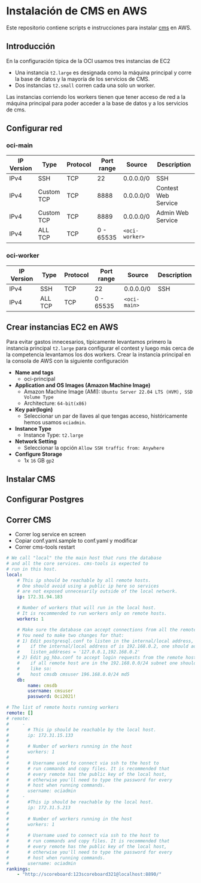 
# Instalación de CMS en AWS

Este repositorio contiene scripts e instrucciones para instalar [cms](https://github.com/cms-dev/cms) en AWS.

## Introducción

En la configuración típica de la OCI usamos tres instancias de EC2

* Una instancia `t2.large` es designada como la máquina principal y corre la base de datos y la mayoría de los servicios de CMS.
* Dos instancias `t2.small` corren cada una solo un worker.

Las instancias corriendo los workers tienen que tener acceso de red a la máquina principal para poder acceder a la base de datos y a los servicios de cms.

## Configurar red

### oci-main

| IP Version | Type       | Protocol | Port range | Source         | Description         |
|------------|------------|----------|------------|----------------|---------------------|
| IPv4       | SSH        | TCP      | 22         | 0.0.0.0/0      | SSH                 |
| IPv4       | Custom TCP | TCP      | 8888       | 0.0.0.0/0      | Contest Web Service |
| IPv4       | Custom TCP | TCP      | 8889       | 0.0.0.0/0      | Admin Web Service   |
| IPv4       | ALL TCP    | TCP      | 0 - 65535  | `<oci-worker>` |                     |

### oci-worker

| IP Version | Type       | Protocol | Port range | Source         | Description         |
|------------|------------|----------|------------|----------------|---------------------|
| IPv4       | SSH        | TCP      | 22         | 0.0.0.0/0      | SSH                 |
| IPv4       | ALL TCP    | TCP      | 0 - 65535  | `<oci-main>`   |                     |


## Crear instancias EC2 en AWS

Para evitar gastos innecesarios, típicamente levantamos primero la instancia principal `t2.large` para configurar el contest y luego más cerca de la competencia levantamos los dos workers.
Crear la instancia principal en la consola de AWS con la siguiente configuración

* **Name and tags**
  * oci-principal
* **Application and OS Images (Amazon Machine Image)**
  * Amazon Machine Image (AMI): `Ubuntu Server 22.04 LTS (HVM), SSD Volume Type`
  * Architecture: `64-bit(x86)`
* **Key pair(login)**
  * Seleccionar un par de llaves al que tengas acceso, históricamente hemos usamos `ociadmin`.
* **Instance Type**
  * Instance Type: `t2.large`
* **Network Setting**
  * Seleccionar la opción `Allow SSH traffic from: Anywhere`
* **Configure Storage**
  * 1x `16` GB `gp2`

## Instalar CMS

## Configurar Postgres


## Correr CMS

* Correr log service en screen
* Copiar conf.yaml.sample to conf.yaml y modificar
* Correr cms-tools restart

```yaml
# We call "local" the the main host that runs the database
# and all the core services. cms-tools is expected to
# run in this host.
local:
    # This ip should be reachable by all remote hosts.
    # One should avoid using a public ip here so services
    # are not exposed unnecesarily outside of the local network.
    ip: 172.31.94.183

    # Number of workers that will run in the local host.
    # It is recommended to run workers only on remote hosts.
    workers: 1

    # Make sure the database can accept connections from all the remote hosts.
    # You need to make two changes for that:
    # 1) Edit postgresql.conf to listen in the internal/local address, e.g.,
    #    if the internal/local address of is 192.168.0.2, one should add the following:
    #    listen_addreses = '127.0.0.1,192.168.0.2'
    # 2) Edit pg_hba.conf to accept login requests from the remote hosts, e.g.,
    #    if all remote host are in the 192.168.0.0/24 subnet one should add a line
    #    like so:
    #    host cmsdb cmsuser 196.168.0.0/24 md5
    db:
        name: cmsdb
        username: cmsuser
        password: Oci2021!

# The list of remote hosts running workers
remote: []
# remote:
#     -
#       # This ip should be reachable by the local host.
#       ip: 172.31.15.133
#
#       # Number of workers running in the host
#       workers: 1
#
#       # Username used to connect via ssh to the host to
#       # run commands and copy files. It is recommended that
#       # every remote has the public key of the local host,
#       # otherwise you'll need to type the password for every
#       # host when running commands.
#       username: ociadmin
#     -
#       #This ip should be reachable by the local host.
#       ip: 172.31.5.213
#
#       # Number of workers running in the host
#       workers: 1
#
#       # Username used to connect via ssh to the host to
#       # run commands and copy files. It is recommended that
#       # every remote has the public key of the local host,
#       # otherwise you'll need to type the password for every
#       # host when running commands.
#       username: ociadmin
rankings:
    - "http://scoreboard:123scoreboard321@localhost:8890/"
```
